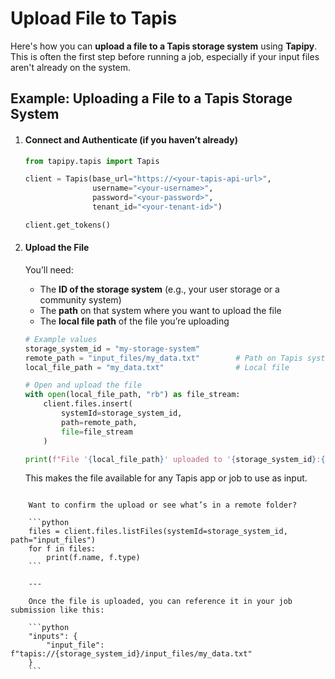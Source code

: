 # Upload File to Tapis

Here's how you can **upload a file to a Tapis storage system** using **Tapipy**. This is often the first step before running a job, especially if your input files aren't already on the system.

## **Example: Uploading a File to a Tapis Storage System**

1. #### **Connect and Authenticate** (if you haven’t already)

    ```python
    from tapipy.tapis import Tapis
    
    client = Tapis(base_url="https://<your-tapis-api-url>",
                   username="<your-username>",
                   password="<your-password>",
                   tenant_id="<your-tenant-id>")
    
    client.get_tokens()
    ```


1. #### **Upload the File**
    
    You’ll need:
    
    * The **ID of the storage system** (e.g., your user storage or a community system)
    * The **path** on that system where you want to upload the file
    * The **local file path** of the file you’re uploading
    
    ```python
    # Example values
    storage_system_id = "my-storage-system"
    remote_path = "input_files/my_data.txt"        # Path on Tapis system
    local_file_path = "my_data.txt"                # Local file
    
    # Open and upload the file
    with open(local_file_path, "rb") as file_stream:
        client.files.insert(
            systemId=storage_system_id,
            path=remote_path,
            file=file_stream
        )
    
    print(f"File '{local_file_path}' uploaded to '{storage_system_id}:{remote_path}'")
    ```
    
    This makes the file available for any Tapis app or job to use as input.


```{admonition} Pro Tip: List Files in a Remote Directory

    Want to confirm the upload or see what’s in a remote folder?
    
    ```python
    files = client.files.listFiles(systemId=storage_system_id, path="input_files")
    for f in files:
        print(f.name, f.type)
    ```
    
    ---
    
    Once the file is uploaded, you can reference it in your job submission like this:
    
    ```python
    "inputs": {
        "input_file": f"tapis://{storage_system_id}/input_files/my_data.txt"
    }
    ```
```
